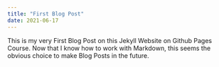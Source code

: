 ```yaml
---
title: "First Blog Post"
date: 2021-06-17
---
```


This is my very First Blog Post on this Jekyll Website on Github Pages Course. Now that I know how to work with Markdown, this seems the obvious choice to make Blog Posts in the future. 
